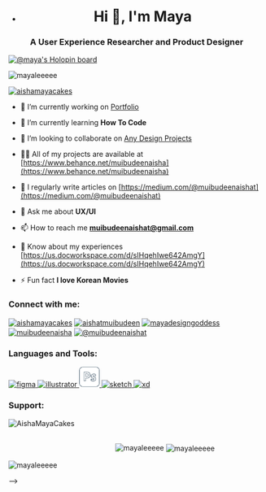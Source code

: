 - <h1 align="center">Hi 👋, I'm Maya</h1>
<h3 align="center">A User Experience Researcher and Product Designer </h3>

[![@maya's Holopin board](https://holopin.io/api/user/board?user=maya)](https://holopin.io/@maya)



<p align="left"> <img src="https://komarev.com/ghpvc/?username=mayaleeeee&label=Profile%20views&color=0e75b6&style=flat" alt="mayaleeeee" /> </p>

<p align="left"> <a href="https://twitter.com/aishamayacakes" target="blank"><img src="https://img.shields.io/twitter/follow/aishamayacakes?logo=twitter&style=for-the-badge" alt="aishamayacakes" /></a> </p>

- 🔭 I’m currently working on [Portfolio](https://www.behance.net/muibudeenaisha)

- 🌱 I’m currently learning **How To Code**

- 👯 I’m looking to collaborate on [Any Design Projects](https://www.behance.net/muibudeenaisha)

- 👨‍💻 All of my projects are available at [https://www.behance.net/muibudeenaisha](https://www.behance.net/muibudeenaisha)

- 📝 I regularly write articles on [https://medium.com/@muibudeenaishat](https://medium.com/@muibudeenaishat)

- 💬 Ask me about **UX/UI**

- 📫 How to reach me **muibudeenaishat@gmail.com**

- 📄 Know about my experiences [https://us.docworkspace.com/d/sIHqehIwe642AmgY](https://us.docworkspace.com/d/sIHqehIwe642AmgY)

- ⚡ Fun fact **I love Korean Movies**

<h3 align="left">Connect with me:</h3>
<p align="left">
<a href="https://twitter.com/aishamayacakes" target="blank"><img align="center" src="https://raw.githubusercontent.com/rahuldkjain/github-profile-readme-generator/master/src/images/icons/Social/twitter.svg" alt="aishamayacakes" height="30" width="40" /></a>
<a href="https://linkedin.com/in/aishatmuibudeen" target="blank"><img align="center" src="https://raw.githubusercontent.com/rahuldkjain/github-profile-readme-generator/master/src/images/icons/Social/linked-in-alt.svg" alt="aishatmuibudeen" height="30" width="40" /></a>
<a href="https://instagram.com/mayadesigngoddess" target="blank"><img align="center" src="https://raw.githubusercontent.com/rahuldkjain/github-profile-readme-generator/master/src/images/icons/Social/instagram.svg" alt="mayadesigngoddess" height="30" width="40" /></a>
<a href="https://www.behance.net/muibudeenaisha" target="blank"><img align="center" src="https://raw.githubusercontent.com/rahuldkjain/github-profile-readme-generator/master/src/images/icons/Social/behance.svg" alt="muibudeenaisha" height="30" width="40" /></a>
<a href="https://medium.com/@muibudeenaishat" target="blank"><img align="center" src="https://raw.githubusercontent.com/rahuldkjain/github-profile-readme-generator/master/src/images/icons/Social/medium.svg" alt="@muibudeenaishat" height="30" width="40" /></a>
</p>

<h3 align="left">Languages and Tools:</h3>
<p align="left"> <a href="https://www.figma.com/" target="_blank" rel="noreferrer"> <img src="https://www.vectorlogo.zone/logos/figma/figma-icon.svg" alt="figma" width="40" height="40"/> </a> <a href="https://www.adobe.com/in/products/illustrator.html" target="_blank" rel="noreferrer"> <img src="https://www.vectorlogo.zone/logos/adobe_illustrator/adobe_illustrator-icon.svg" alt="illustrator" width="40" height="40"/> </a> <a href="https://www.photoshop.com/en" target="_blank" rel="noreferrer"> <img src="https://raw.githubusercontent.com/devicons/devicon/master/icons/photoshop/photoshop-line.svg" alt="photoshop" width="40" height="40"/> </a> <a href="https://www.sketch.com/" target="_blank" rel="noreferrer"> <img src="https://www.vectorlogo.zone/logos/sketchapp/sketchapp-icon.svg" alt="sketch" width="40" height="40"/> </a> <a href="https://www.adobe.com/products/xd.html" target="_blank" rel="noreferrer"> <img src="https://cdn.worldvectorlogo.com/logos/adobe-xd.svg" alt="xd" width="40" height="40"/> </a> </p>

<h3 align="left">Support:</h3>
<img align="left" src="https://cdn.buymeacoffee.com/buttons/v2/default-yellow.png" height="50" width="210" alt="AishaMayaCakes" /></a></p><br><br>

<p><img align="left" src="https://github-readme-stats.vercel.app/api/top-langs?username=mayaleeeee&show_icons=true&locale=en&layout=compact" alt="mayaleeeee" /></p>

<p>&nbsp;<img align="center" src="https://github-readme-stats.vercel.app/api?username=mayaleeeee&show_icons=true&locale=en" alt="mayaleeeee" /></p>

<p><img align="center" src="https://github-readme-streak-stats.herokuapp.com/?user=mayaleeeee&" alt="mayaleeeee" /></p>

-->

